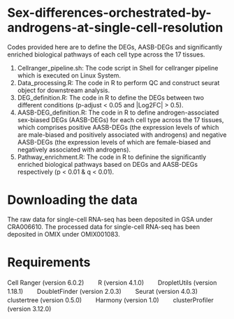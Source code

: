 # Sex-differences-orchestrated-by-androgens-at-single-cell-resolution
Codes provided here are to define the DEGs, AASB-DEGs and significantly enriched biological pathways of each cell type across the 17 tissues.
1. Cellranger_pipeline.sh: The code script in Shell for cellranger pipeline which is executed on Linux System.
2. Data_processing.R: The code in R to perform QC and construct seurat object for downstream analysis.
3. DEG_definition.R: The code in R to define the DEGs between two different conditions (p-adjust < 0.05 and |Log2FC| > 0.5).
4. AASB-DEG_definition.R: The code in R to define androgen-associated sex-biased DEGs (AASB-DEGs) for each cell type across the 17 tissues, which comprises positive AASB-DEGs (the expression levels of which are male-biased and positively associated with androgens) and negative AASB-DEGs (the expression levels of which are female-biased and negatively associated with androgens).
5. Pathway_enrichment.R: The code in R to definine the significantly enriched biological pathways based on DEGs and AASB-DEGs respectively (p < 0.01 & q < 0.01).
# Downloading the data
The raw data for single-cell RNA-seq has been deposited in GSA under CRA006610. The processed data for single-cell RNA-seq has been deposited in OMIX under OMIX001083. 
# Requirements
Cell Ranger (version 6.0.2)　　
R (version 4.1.0)　　
DropletUtils (version 1.18.1)　　
DoubletFinder (version 2.0.3)　　
Seurat (version 4.0.3)　　
clustertree (version 0.5.0)　　
Harmony (version 1.0)　　
clusterProfiler (version 3.12.0)　　
